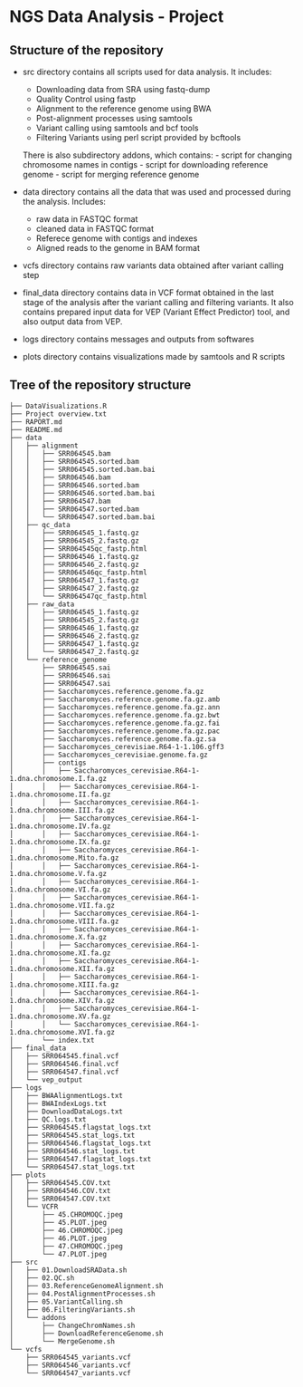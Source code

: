 # NGS Data Analysis - Project

## Structure of the repository

- src directory contains all scripts used for data analysis. It includes:
	- Downloading data from SRA using fastq-dump
	- Quality Control using fastp
	- Alignment to the reference genome using BWA
	- Post-alignment processes using samtools
	- Variant calling using samtools and bcf tools
	- Filtering Variants using perl script provided by bcftools

	There is also subdirectory addons, which contains:
		- script for changing chromosome names in contigs
		- script for downloading reference genome
		- script for merging reference genome

- data directory contains all the data that was used and processed during the analysis. Includes:
 	- raw data in FASTQC format
 	- cleaned data in FASTQC format
 	- Referece genome with contigs and indexes
 	- Aligned reads to the genome in BAM format

- vcfs directory contains raw variants data obtained after variant calling step

- final_data directory contains data in VCF format obtained in the last stage of the analysis after the variant calling and filtering variants. It also contains prepared input data for VEP (Variant Effect Predictor) tool, and also output data from VEP.

- logs directory contains messages and outputs from softwares

- plots directory contains visualizations made by samtools and R scripts

## Tree of the repository structure

```{bash}
├── DataVisualizations.R
├── Project overview.txt
├── RAPORT.md
├── README.md
├── data
│   ├── alignment
│   │   ├── SRR064545.bam
│   │   ├── SRR064545.sorted.bam
│   │   ├── SRR064545.sorted.bam.bai
│   │   ├── SRR064546.bam
│   │   ├── SRR064546.sorted.bam
│   │   ├── SRR064546.sorted.bam.bai
│   │   ├── SRR064547.bam
│   │   ├── SRR064547.sorted.bam
│   │   └── SRR064547.sorted.bam.bai
│   ├── qc_data
│   │   ├── SRR064545_1.fastq.gz
│   │   ├── SRR064545_2.fastq.gz
│   │   ├── SRR064545qc_fastp.html
│   │   ├── SRR064546_1.fastq.gz
│   │   ├── SRR064546_2.fastq.gz
│   │   ├── SRR064546qc_fastp.html
│   │   ├── SRR064547_1.fastq.gz
│   │   ├── SRR064547_2.fastq.gz
│   │   └── SRR064547qc_fastp.html
│   ├── raw_data
│   │   ├── SRR064545_1.fastq.gz
│   │   ├── SRR064545_2.fastq.gz
│   │   ├── SRR064546_1.fastq.gz
│   │   ├── SRR064546_2.fastq.gz
│   │   ├── SRR064547_1.fastq.gz
│   │   └── SRR064547_2.fastq.gz
│   └── reference_genome
│       ├── SRR064545.sai
│       ├── SRR064546.sai
│       ├── SRR064547.sai
│       ├── Saccharomyces.reference.genome.fa.gz
│       ├── Saccharomyces.reference.genome.fa.gz.amb
│       ├── Saccharomyces.reference.genome.fa.gz.ann
│       ├── Saccharomyces.reference.genome.fa.gz.bwt
│       ├── Saccharomyces.reference.genome.fa.gz.fai
│       ├── Saccharomyces.reference.genome.fa.gz.pac
│       ├── Saccharomyces.reference.genome.fa.gz.sa
│       ├── Saccharomyces_cerevisiae.R64-1-1.106.gff3
│       ├── Saccharomyces_cerevisiae.genome.fa.gz
│       ├── contigs
│       │   ├── Saccharomyces_cerevisiae.R64-1-1.dna.chromosome.I.fa.gz
│       │   ├── Saccharomyces_cerevisiae.R64-1-1.dna.chromosome.II.fa.gz
│       │   ├── Saccharomyces_cerevisiae.R64-1-1.dna.chromosome.III.fa.gz
│       │   ├── Saccharomyces_cerevisiae.R64-1-1.dna.chromosome.IV.fa.gz
│       │   ├── Saccharomyces_cerevisiae.R64-1-1.dna.chromosome.IX.fa.gz
│       │   ├── Saccharomyces_cerevisiae.R64-1-1.dna.chromosome.Mito.fa.gz
│       │   ├── Saccharomyces_cerevisiae.R64-1-1.dna.chromosome.V.fa.gz
│       │   ├── Saccharomyces_cerevisiae.R64-1-1.dna.chromosome.VI.fa.gz
│       │   ├── Saccharomyces_cerevisiae.R64-1-1.dna.chromosome.VII.fa.gz
│       │   ├── Saccharomyces_cerevisiae.R64-1-1.dna.chromosome.VIII.fa.gz
│       │   ├── Saccharomyces_cerevisiae.R64-1-1.dna.chromosome.X.fa.gz
│       │   ├── Saccharomyces_cerevisiae.R64-1-1.dna.chromosome.XI.fa.gz
│       │   ├── Saccharomyces_cerevisiae.R64-1-1.dna.chromosome.XII.fa.gz
│       │   ├── Saccharomyces_cerevisiae.R64-1-1.dna.chromosome.XIII.fa.gz
│       │   ├── Saccharomyces_cerevisiae.R64-1-1.dna.chromosome.XIV.fa.gz
│       │   ├── Saccharomyces_cerevisiae.R64-1-1.dna.chromosome.XV.fa.gz
│       │   └── Saccharomyces_cerevisiae.R64-1-1.dna.chromosome.XVI.fa.gz
│       └── index.txt
├── final_data
│   ├── SRR064545.final.vcf
│   ├── SRR064546.final.vcf
│   ├── SRR064547.final.vcf
│   └── vep_output
├── logs
│   ├── BWAAlignmentLogs.txt
│   ├── BWAIndexLogs.txt
│   ├── DownloadDataLogs.txt
│   ├── QC.logs.txt
│   ├── SRR064545.flagstat_logs.txt
│   ├── SRR064545.stat_logs.txt
│   ├── SRR064546.flagstat_logs.txt
│   ├── SRR064546.stat_logs.txt
│   ├── SRR064547.flagstat_logs.txt
│   └── SRR064547.stat_logs.txt
├── plots
│   ├── SRR064545.COV.txt
│   ├── SRR064546.COV.txt
│   ├── SRR064547.COV.txt
│   └── VCFR
│       ├── 45.CHROMOQC.jpeg
│       ├── 45.PLOT.jpeg
│       ├── 46.CHROMOQC.jpeg
│       ├── 46.PLOT.jpeg
│       ├── 47.CHROMOQC.jpeg
│       └── 47.PLOT.jpeg
├── src
│   ├── 01.DownloadSRAData.sh
│   ├── 02.QC.sh
│   ├── 03.ReferenceGenomeAlignment.sh
│   ├── 04.PostAlignmentProcesses.sh
│   ├── 05.VariantCalling.sh
│   ├── 06.FilteringVariants.sh
│   └── addons
│       ├── ChangeChromNames.sh
│       ├── DownloadReferenceGenome.sh
│       └── MergeGenome.sh
└── vcfs
    ├── SRR064545_variants.vcf
    ├── SRR064546_variants.vcf
    └── SRR064547_variants.vcf
```